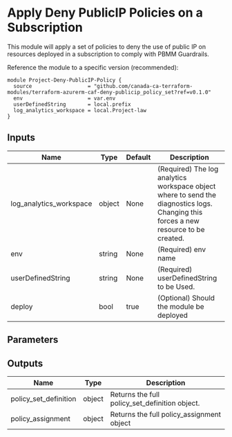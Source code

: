 # Apply Deny PublicIP Policies on a Subscription

This module will apply a set of policies to deny the use of public IP on resources deployed in a subscription to comply with PBMM Guardrails.

Reference the module to a specific version (recommended):
```hcl
module Project-Deny-PublicIP-Policy {
  source                  = "github.com/canada-ca-terraform-modules/terraform-azurerm-caf-deny-publicip_policy_set?ref=v0.1.0"
  env                     = var.env
  userDefinedString       = local.prefix
  log_analytics_workspace = local.Project-law
}

```

## Inputs 

| Name                    | Type   | Default | Description                                                                                                                          |
| ----------------------- | ------ | ------- | ------------------------------------------------------------------------------------------------------------------------------------ |
| log_analytics_workspace | object | None    | (Required) The log analytics workspace object where to send the diagnostics logs. Changing this forces a new resource to be created. |
| env                     | string | None    | (Required) env name                                                                                                                  |
| userDefinedString       | string | None    | (Required) userDefinedString to be Used.                                                                                             |
| deploy                  | bool   | true    | (Optional) Should the module be deployed                                                                                             |

## Parameters

## Outputs
| Name                  | Type   | Description                                    |
| --------------------- | ------ | ---------------------------------------------- |
| policy_set_definition | object | Returns the full policy_set_definition object. |
| policy_assignment     | object | Returns the full policy_assignment object      |
